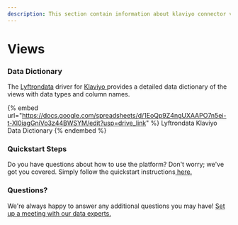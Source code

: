 ```yaml
---
description: This section contain information about klaviyo connector views information
---
```


# Views

### Data Dictionary

The [Lyftrondata](https://www.lyftrondata.com/) driver for [Klaviyo](https://www.lyftrondata.com/integration/marketing-analytics/klaviyo/)[ ](https://www.lyftrondata.com/integration/klaviyo/)provides a detailed data dictionary of the views with data types and column names.

{% embed url="https://docs.google.com/spreadsheets/d/1EoQp9Z4ngUXAAPO7n5ei-t-Xl0iagGniVo3z44BWSYM/edit?usp=drive_link" %}
Lyftrondata Klaviyo Data Dictionary
{% endembed %}

### Quickstart Steps

Do you have questions about how to use the platform? Don't worry; we've got you covered. Simply follow the quickstart instructions[ here.](../)

### Questions? <a href="#questions" id="questions"></a>

We're always happy to answer any additional questions you may have! [Set up a meeting with our data experts.](https://www.lyftrondata.com/book-a-meeting/)
